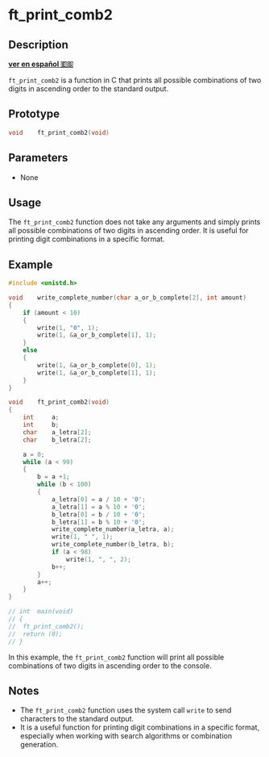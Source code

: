 

# ft_print_comb2

## Description
**[ver en español 🇪🇸](https://github.com/carloscm02/42-Telefonica/tree/main/C00/ex06)**

`ft_print_comb2` is a function in C that prints all possible combinations of two digits in ascending order to the standard output.

## Prototype

```c
void	ft_print_comb2(void)
```

## Parameters

- None

## Usage

The `ft_print_comb2` function does not take any arguments and simply prints all possible combinations of two digits in ascending order. It is useful for printing digit combinations in a specific format.

## Example

```c
#include <unistd.h>

void	write_complete_number(char a_or_b_complete[2], int amount)
{
	if (amount < 10)
	{
		write(1, "0", 1);
		write(1, &a_or_b_complete[1], 1);
	}
	else
	{
		write(1, &a_or_b_complete[0], 1);
		write(1, &a_or_b_complete[1], 1);
	}
}

void	ft_print_comb2(void)
{
	int		a;
	int		b;
	char	a_letra[2];
	char	b_letra[2];

	a = 0;
	while (a < 99)
	{
		b = a +1;
		while (b < 100)
		{
			a_letra[0] = a / 10 + '0';
			a_letra[1] = a % 10 + '0';
			b_letra[0] = b / 10 + '0';
			b_letra[1] = b % 10 + '0';
			write_complete_number(a_letra, a);
			write(1, " ", 1);
			write_complete_number(b_letra, b);
			if (a < 98)
				write(1, ", ", 2);
			b++;
		}
		a++;
	}
}

// int	main(void)
// {
// 	ft_print_comb2();
// 	return (0);
// }
```

In this example, the `ft_print_comb2` function will print all possible combinations of two digits in ascending order to the console.

## Notes

- The `ft_print_comb2` function uses the system call `write` to send characters to the standard output.
- It is a useful function for printing digit combinations in a specific format, especially when working with search algorithms or combination generation.